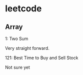 # leetcode

## Array

1: Two Sum

Very straight forward.

121: Best Time to Buy and Sell Stock

Not sure yet
